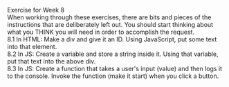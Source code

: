 Exercise for Week 8<br>
	 When working through these exercises, there are bits and pieces of the instructions that are deliberately left out. You should start thinking about what you THINK you will need in order to accomplish the request. <br>
	 8.1 In HTML: Make a div and give it an ID. Using JavaScript, put some text into that element.<br>
	 8.2 In JS: Create a variable and store a string inside it. Using that variable, put that text into the above div.<br>
	 8.3 In JS: Create a function that takes a user's input (value) and then logs it to the console. Invoke the function (make it start) when you click a button.<br>
	 